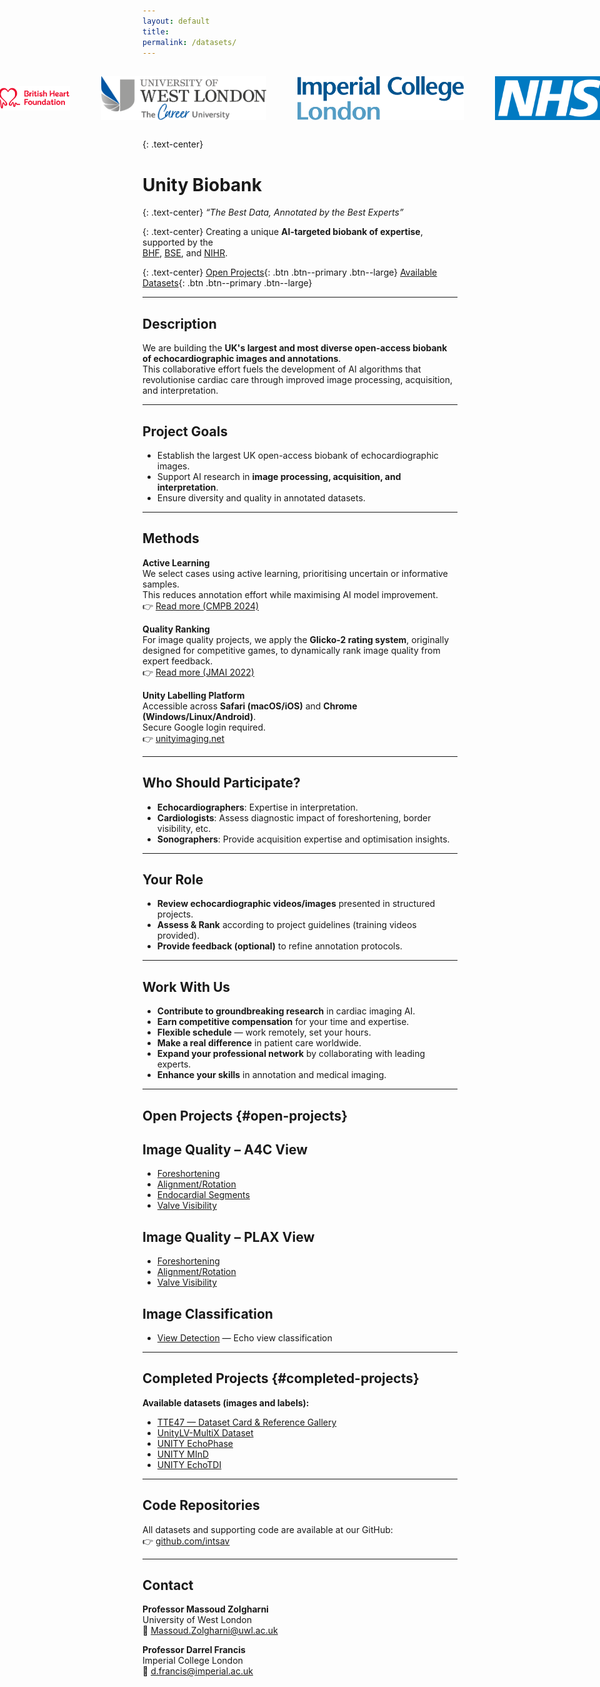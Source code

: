 ```yaml
---
layout: default
title: 
permalink: /datasets/
---
```

<!-- ---
layout: single
title: 
author_profile: true
permalink: /datasets/
toc: true
toc_sticky: true
--- -->
<!-- layout: single
title: Datasets
author_profile: true
permalink: /datasets/
toc: true
toc_sticky: true
--- -->

<!-- <style>
  :root{ --primary:#2563eb; --primary-700:#1d4ed8; --border:#e5e7eb; }
  .page-wrap{ max-width:1500px; margin:0 auto; padding:28px; }
  .cat-section{ margin:28px 0; scroll-margin-top:80px; }
  table{ width:100%; border-collapse:collapse; }
  thead th{ background:#f3f4f6; text-align:left; }
  th,td{ padding:10px; border-bottom:1px solid var(--border); vertical-align:top; }
  .btn.btn--primary.btn--large {
  background-color: #007bff;   /* Bright blue */
  color: #fff !important;      /* White text */
  border-radius: 8px;          /* Rounded corners */
  padding: 12px 28px;          /* Larger button */
  font-size: 18px;             /* Bigger text */
  text-decoration: none;
  display: inline-block;
  transition: background-color 0.2s ease;
}

.btn.btn--primary.btn--large:hover {
  background-color: #0056b3;   /* Darker blue on hover */
}

</style> -->
<link rel="stylesheet" href="{{ '/assets/css/datasets.css' | relative_url }}">
<div class="page-wrap" markdown="1">


<div style="display:flex; justify-content:center; align-items:center; gap:50px; margin:30px 0;">
  <img src="/assets/images/logo/bhf.png" 
       alt="British Heart Foundation" 
       style="height:70px; min-width:120px; object-fit:contain;">
  <img src="/assets/images/uwl-logo.png" 
       alt="University of West London" 
       style="height:70px; object-fit:contain;">
  <img src="/assets/images/logo/imperial.png" 
       alt="Imperial College London" 
       style="height:70px; object-fit:contain;">
  <img src="/assets/images/logo/nhs.png" 
       alt="NHS" 
       style="height:70px; object-fit:contain;">
</div>


{: .text-center}
# Unity Biobank  

{: .text-center}
*“The Best Data, Annotated by the Best Experts”*  

{: .text-center}
Creating a unique **AI-targeted biobank of expertise**, supported by the  
[BHF](https://www.bhf.org.uk/), [BSE](https://www.bsecho.org/), and [NIHR](https://www.nihr.ac.uk/).  

{: .text-center}
[Open Projects](#open-projects){: .btn .btn--primary .btn--large}
[Available Datasets](#completed-projects){: .btn .btn--primary .btn--large}


---

## Description  

We are building the **UK's largest and most diverse open-access biobank of echocardiographic images and annotations**.  
This collaborative effort fuels the development of AI algorithms that revolutionise cardiac care through improved image processing, acquisition, and interpretation.  

---

## Project Goals  

- Establish the largest UK open-access biobank of echocardiographic images.  
- Support AI research in **image processing, acquisition, and interpretation**.  
- Ensure diversity and quality in annotated datasets.  

---

## Methods  

**Active Learning**  
We select cases using active learning, prioritising uncertain or informative samples.  
This reduces annotation effort while maximising AI model improvement.  
👉 [Read more (CMPB 2024)](https://doi.org/10.1016/j.cmpb.2024.108111)  

**Quality Ranking**  
For image quality projects, we apply the **Glicko-2 rating system**, originally designed for competitive games, to dynamically rank image quality from expert feedback.  
👉 [Read more (JMAI 2022)](https://doi.org/10.21037%2Fjmai-22-55)  

**Unity Labelling Platform**  
Accessible across **Safari (macOS/iOS)** and **Chrome (Windows/Linux/Android)**.  
Secure Google login required.  
👉 [unityimaging.net](https://unityimaging.net)  

---

## Who Should Participate?  

- **Echocardiographers**: Expertise in interpretation.  
- **Cardiologists**: Assess diagnostic impact of foreshortening, border visibility, etc.  
- **Sonographers**: Provide acquisition expertise and optimisation insights.  

---

## Your Role  

- **Review echocardiographic videos/images** presented in structured projects.  
- **Assess & Rank** according to project guidelines (training videos provided).  
- **Provide feedback (optional)** to refine annotation protocols.  

---

## Work With Us  

- **Contribute to groundbreaking research** in cardiac imaging AI.  
- **Earn competitive compensation** for your time and expertise.  
- **Flexible schedule** — work remotely, set your hours.  
- **Make a real difference** in patient care worldwide.  
- **Expand your professional network** by collaborating with leading experts.  
- **Enhance your skills** in annotation and medical imaging.  

---

## Open Projects  {#open-projects}  

## Image Quality – A4C View  
- [Foreshortening](foreshortening.html)  
- [Alignment/Rotation](Orientation.html)  
- [Endocardial Segments](endocardial_borders.html)  
- [Valve Visibility](Valve_visibility.html)  

## Image Quality – PLAX View  
- [Foreshortening](PLAX_Foreshortening.html)  
- [Alignment/Rotation](PLAX_Orientation.html)  
- [Valve Visibility](PLAX_Valve_visibility.html)  

## Image Classification  
- [View Detection](view-detection.html) — Echo view classification  

---

## Completed Projects {#completed-projects}  

**Available datasets (images and labels):**  

- [TTE47 — Dataset Card & Reference Gallery](/datasets/TTE47)  
- [UnityLV-MultiX Dataset](/datasets/UnityLV-MultiX)  
- [UNITY EchoPhase](/datasets/EchoPhase)  
- [UNITY MInD](/datasets/MInD)  
- [UNITY EchoTDI](/datasets/EchoTDI)  

---

## Code Repositories 
All datasets and supporting code are available at our GitHub:  
👉 [github.com/intsav](https://github.com/intsav)  

---

## Contact  

**Professor Massoud Zolgharni**  
University of West London  
📧 [Massoud.Zolgharni@uwl.ac.uk](mailto:Massoud.Zolgharni@uwl.ac.uk)  

**Professor Darrel Francis**  
Imperial College London  
📧 [d.francis@imperial.ac.uk](mailto:d.francis@imperial.ac.uk)  




<!-- ---
layout: single
title: Datasets
author_profile: true
permalink: /datasets/
toc: true
toc_sticky: true
---

<div class="page-wrap" markdown="1">

# Datasets  

*"The Best Data, Annotated by the Best Experts"*  

Creating a unique **AI-targeted biobank of expertise**, supported by the [BHF](https://www.bhf.org.uk/), [BSE](https://www.bsecho.org/), and [NIHR](https://www.nihr.ac.uk/).  

---

## Description  

We are building the UK's largest and most diverse **open-access biobank of echocardiographic images and annotations**.  
This collaborative effort fuels the development of AI algorithms that revolutionise cardiac care through improved image processing, acquisition, and interpretation.  

---

## Work With Us  

Join our annotation projects and help shape the future of cardiac imaging.  

- **Contribute to groundbreaking research:** Directly impact the development of cutting-edge AI algorithms.  
- **Earn competitive compensation:** Get paid for your valuable time and expertise.  
- **Flexible schedule:** Work remotely and set your own hours.  
- **Make a real difference:** Improve the accuracy and efficiency of echocardiographic diagnosis.  
- **Expand your professional network:** Collaborate with leading experts.  
- **Enhance your skills:** Gain experience in medical imaging and annotation.  

---

## Completed Projects  

**Available datasets (images and labels):**

- [ TTE47 — Dataset Card & Reference Gallery](/datasets/TTE47) 
- [UnityLV-MultiX Dataset](/datasets/UnityLV-MultiX)   
- [UNITY EchoPhase](/datasets/EchoPhase)
- [UNITY MInD](/datasets/MInD) 
- [UNITY EchoTDI](/datasets/EchoTDI)  

---

## Code Repositories  

All datasets and supporting code are available at our GitHub:  
👉 [github.com/intsav](https://github.com/intsav)  

---

## Contact  

**Professor Massoud Zolgharni**  
University of West London  
📧 Massoud.Zolgharni@uwl.ac.uk  

**Professor Darrel Francis**  
Imperial College London  
📧 d.francis@imperial.ac.uk  

</div> -->
